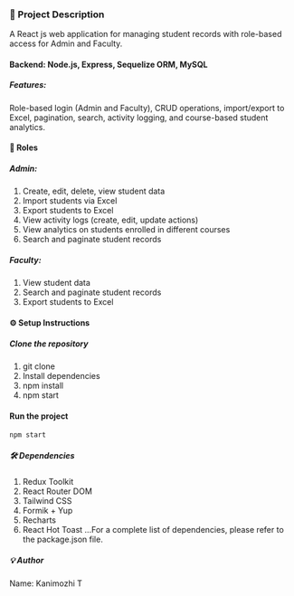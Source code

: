 ### 📖 Project Description
A React js web application for managing student records with role-based access for Admin and Faculty.

#### Backend: Node.js, Express, Sequelize ORM, MySQL

##### Features: 
Role-based login (Admin and Faculty), CRUD operations, import/export to Excel, pagination, search, activity logging, and course-based student analytics.

#### 🔑 Roles

##### Admin:
1. Create, edit, delete, view student data
2. Import students via Excel
3. Export students to Excel
4. View activity logs (create, edit, update actions)
5. View analytics on students enrolled in different courses
6. Search and paginate student records

##### Faculty:
1. View student data
2. Search and paginate student records
3. Export students to Excel

#### ⚙️ Setup Instructions
##### Clone the repository
  1. git clone <your-repo-url>
  2. Install dependencies
  3. npm install
  4. npm start
 #### Run the project
`npm start`

##### 🛠 Dependencies
1. Redux Toolkit
2. React Router DOM
3. Tailwind CSS
4. Formik + Yup
5. Recharts
6. React Hot Toast
...For a complete list of dependencies, please refer to the package.json file.

##### 💡 Author
Name: Kanimozhi T
